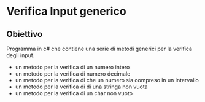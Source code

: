 # Verifica Input generico

## Obiettivo

Programma in c# che contiene una serie di metodi generici per la verifica degli input.

- un metodo per la verifica di un numero intero
- un metodo per la verifica di numero decimale
- un metodo per la verifica di che un numero sia compreso in un intervallo
- un metodo per la verifica di di una stringa non vuota
- un metodo per la verifica di un char non vuoto
